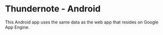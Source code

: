 # Thundernote - Android
This Android app uses the same data as the web app that resides on Google App Engine.
